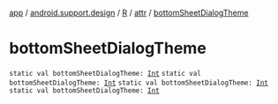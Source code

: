 [app](../../../index.md) / [android.support.design](../../index.md) / [R](../index.md) / [attr](index.md) / [bottomSheetDialogTheme](.)

# bottomSheetDialogTheme

`static val bottomSheetDialogTheme: `[`Int`](https://kotlinlang.org/api/latest/jvm/stdlib/kotlin/-int/index.html)
`static val bottomSheetDialogTheme: `[`Int`](https://kotlinlang.org/api/latest/jvm/stdlib/kotlin/-int/index.html)
`static val bottomSheetDialogTheme: `[`Int`](https://kotlinlang.org/api/latest/jvm/stdlib/kotlin/-int/index.html)
`static val bottomSheetDialogTheme: `[`Int`](https://kotlinlang.org/api/latest/jvm/stdlib/kotlin/-int/index.html)